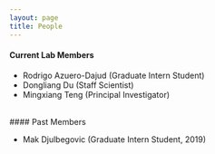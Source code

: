 ```yaml
---
layout: page
title: People
---
```


#### Current Lab Members

- Rodrigo Azuero-Dajud (Graduate Intern Student)
- Dongliang Du (Staff Scientist)
- Mingxiang Teng (Principal Investigator)

<br>
#### Past Members

- Mak Djulbegovic (Graduate Intern Student, 2019)
